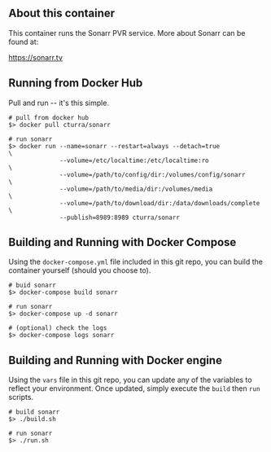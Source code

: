 About this container
---
This container runs the Sonarr PVR service. More about Sonarr can be found at:

  https://sonarr.tv


Running from Docker Hub
---
Pull and run -- it's this simple.

```
# pull from docker hub
$> docker pull cturra/sonarr

# run sonarr
$> docker run --name=sonarr --restart=always --detach=true            \
              --volume=/etc/localtime:/etc/localtime:ro               \
              --volume=/path/to/config/dir:/volumes/config/sonarr     \
              --volume=/path/to/media/dir:/volumes/media              \
              --volume=/path/to/download/dir:/data/downloads/complete \
              --publish=8989:8989 cturra/sonarr
```


Building and Running with Docker Compose
---
Using the `docker-compose.yml` file included in this git repo, you can build
the container yourself (should you choose to).

```
# buid sonarr
$> docker-compose build sonarr

# run sonarr
$> docker-compose up -d sonarr

# (optional) check the logs
$> docker-compose logs sonarr
```


Building and Running with Docker engine
---
Using the `vars` file in this git repo, you can update any of the variables to
reflect your environment. Once updated, simply execute the `build` then `run` scripts.

```
# build sonarr
$> ./build.sh

# run sonarr
$> ./run.sh
```
